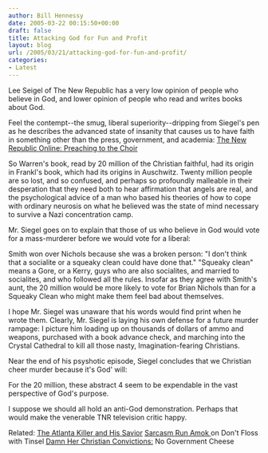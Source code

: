 ```yaml
---
author: Bill Hennessy
date: 2005-03-22 00:15:50+00:00
draft: false
title: Attacking God for Fun and Profit
layout: blog
url: /2005/03/21/attacking-god-for-fun-and-profit/
categories:
- Latest
---
```


Lee Seigel of The New Republic has a very low opinion of people who believe in God, and lower opinion of people who read and writes books about God.

Feel the contempt--the smug, liberal superiority--dripping from Siegel's pen as he describes the advanced state of insanity that causes us to have faith in something other than the press, government, and academia:
[The New Republic Online: Preaching to the Choir](https://tnr.com/doc.mhtml?i=w050321&s=siegel032105)


> 
So Warren's book, read by 20 million of the Christian faithful, had its origin in Frankl's book, which had its origins in Auschwitz. Twenty million people are so lost, and so confused, and perhaps so profoundly malleable in their desperation that they need both to hear affirmation that angels are real, and the psychological advice of a man who based his theories of how to cope with ordinary neurosis on what he believed was the state of mind necessary to survive a Nazi concentration camp.



Mr. Siegel goes on to explain that those of us who believe in God would vote for a mass-murderer before we would vote for a liberal:


> 
Smith won over Nichols because she was a broken person: "I don't think that a socialite or a squeaky clean could have done that." "Squeaky clean" means a Gore, or a Kerry, guys who are also socialites, and married to socialites, and who followed all the rules. Insofar as they agree with Smith's aunt, the 20 million would be more likely to vote for Brian Nichols than for a Squeaky Clean who might make them feel bad about themselves. 



I hope Mr. Siegel was unaware that his words would find print when he wrote them. Clearly, Mr. Siegel is laying his own defense for a future murder rampage: I picture him loading up on thousands of dollars of ammo and weapons, purchased with a book advance check, and marching into the Crystal Cathedral to kill all those nasty, Imagination-fearing Christians.

Near the end of his psyshotic episode, Siegel concludes that we Christian cheer murder because it's God' will:


> 
For the 20 million, these abstract 4 seem to be expendable in the vast perspective of God's purpose.


I suppose we should all hold an anti-God demonstration. Perhaps that would make the venerable TNR television critic happy. 

Related:
[The Atlanta Killer and His Savior](https://www.hennessysview.com/?p=17)
[Sarcasm Run Amok ](https://jrkinnard.blogspot.com/2005/03/i-just-talked-to-god-man-is-he-pissed.html)on Don't Floss with Tinsel
[Damn Her Christian Convictions:](https://nogovernmentcheese.blogspot.com/2005/03/damn-her-christian-convictions.html)  No Government Cheese

